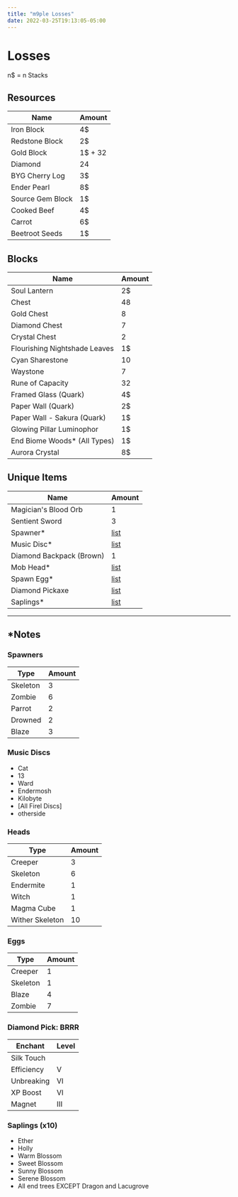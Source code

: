 ```yaml
---
title: "m9ple Losses"
date: 2022-03-25T19:13:05-05:00
---
```


# Losses
n$ = n Stacks

## Resources
| Name             | Amount  |
| ---------------- | ------- |
| Iron Block       | 4$      |
| Redstone Block   | 2$      |
| Gold Block       | 1$ + 32 |
| Diamond          | 24      |
| BYG Cherry Log   | 3$      |
| Ender Pearl      | 8$      |
| Source Gem Block | 1$      |
| Cooked Beef      | 4$      |
| Carrot           | 6$      |
| Beetroot Seeds   | 1$      |

## Blocks
| Name                          | Amount |
| ----------------------------- | ------ |
| Soul Lantern                  | 2$     |
| Chest                         | 48     |
| Gold Chest                    | 8      |
| Diamond Chest                 | 7      |
| Crystal Chest                 | 2      |
| Flourishing Nightshade Leaves | 1$     |
| Cyan Sharestone               | 10     |
| Waystone                      | 7      |
| Rune of Capacity              | 32     |
| Framed Glass (Quark)          | 4$     |
| Paper Wall (Quark)            | 2$     |
| Paper Wall - Sakura (Quark)   | 1$     |
| Glowing Pillar Luminophor     | 1$     |
| End Biome Woods*  (All Types) | 1$     |
| Aurora Crystal                | 8$     |


## Unique Items
| Name                     | Amount               |
| ------------------------ | -------------------- |
| Magician's Blood Orb     | 1                    |
| Sentient Sword           | 3                    |
| Spawner*                 | [list](#spawners)    |
| Music Disc*              | [list](#music-discs) |
| Diamond Backpack (Brown) | 1                    |
| Mob Head*                | [list](#heads)       |
| Spawn Egg*               | [list](#eggs)        |
| Diamond Pickaxe          | [list](#pick-brrr)   |
| Saplings*                | [list](#saplings)    |

___

## *Notes

### Spawners
| Type     | Amount |
| -------- | ------ |
| Skeleton | 3      |
| Zombie   | 6      |
| Parrot   | 2      |
| Drowned  | 2      |
| Blaze    | 3      |

### Music Discs
* Cat
* 13
* Ward
* Endermosh
* Kilobyte
* [All Firel Discs]
* otherside

### Heads
| Type            | Amount |
| --------------- | ------ |
| Creeper         | 3      |
| Skeleton        | 6      |
| Endermite       | 1      |
| Witch           | 1      |
| Magma Cube      | 1      |
| Wither Skeleton | 10     |

### Eggs
| Type     | Amount |
| -------- | ------ |
| Creeper  | 1      |
| Skeleton | 1      |
| Blaze    | 4      |
| Zombie   | 7      |

### Diamond Pick: BRRR
| Enchant    | Level |
| ---------- | ----- |
| Silk Touch |       |
| Efficiency | V     |
| Unbreaking | VI    |
| XP Boost   | VI    |
| Magnet     | III   |

### Saplings (x10)
* Ether
* Holly
* Warm Blossom
* Sweet Blossom
* Sunny Blossom
* Serene Blossom
* All end trees EXCEPT Dragon and Lacugrove
